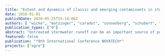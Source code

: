 ```yaml
---
title: "Extent and dynamics of classic and emerging contaminants in stormwater of urban catchment types"
date: 2016-01-01
publishDate: 2020-05-25T15:14:06Z
authors: [ "wicke", "matzinger", "caradot", "sonnenberg", "schubert", "von Seggern, D.", "Heinzmann, B.", "rouault" ]
publication_types: ["0"]
abstract: "Untreated stormwater runoff can be an important source of pollutants affecting urban surface waters. To investigate the relevance of micropollutants in urban stormwater runoff for the city of Berlin, an event-based, one-year monitoring program for sampling of separate storm sewers was conducted. Monitoring points were selected in five homogeneous catchments of different urban structure types to consider catchment-specific differences. Volume proportional samples (one composite sample per event) were analysed for a comprehensive set of ~100 micropollutants determined from literature review (e.g. plasticisers [phthalates], biocides/pesticides, flame retardants [organophosphates, polybrominated diphenylethers], PAH, heavy metals) as well as standard parameters (TSS, total P, phosphate, ammonium, COD, BOD). For selected storm events, time resolved samples were analysed to investigate the concentration dynamics and evaluate first flush characteristics. Results of event mean concentrations show catchment-specific differences for the majority of detected micropollutants. Furthermore, results of time-resolved samples indicate that most parameters do not show clear first flush effects with concentrations of several micropollutants even remaining constant during the course of the storm event (e.g. mecoprop, carbendazim, TBEP)."
featured: false
publication: "*9th International Conference NOVATECH*"
projects: ["ogre"]
---
```


